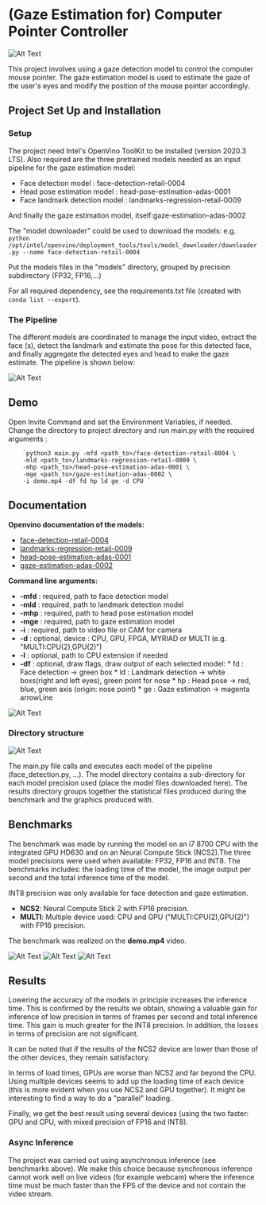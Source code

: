 # (Gaze Estimation for) Computer Pointer Controller

![Alt Text](results/gif_gaze2.gif)

This project involves using a gaze detection model to control the computer mouse pointer. The gaze estimation model is used to estimate the gaze of the user's eyes and modify the position of the mouse pointer accordingly.

## Project Set Up and Installation

### Setup
The project need Intel's OpenVino ToolKit to be installed (version 2020.3 LTS).
Also required are the three pretrained models needed as an input pipeline for the gaze estimation model:
* Face detection model : face-detection-retail-0004
* Head pose estimation model : head-pose-estimation-adas-0001
* Face landmark detection model : landmarks-regression-retail-0009

And finally the gaze estimation model, itself:gaze-estimation-adas-0002

The "model downloader" could be used to download the models:
e.g. `python /opt/intel/openvino/deployment_tools/tools/model_downloader/downloader.py --name face-detection-retail-0004`

Put the models files in the "models" directory, grouped by precision subdirectory (FP32, FP16,...)

For all required dependency, see the requirements.txt file (created with `conda list --export`).

### The Pipeline

The different models are coordinated to manage the input video, extract the face (s), detect the landmark and estimate the pose for this detected face, and finally aggregate the detected eyes and head to make the gaze estimate. The pipeline is shown below:

![Alt Text](results/pipeline.png)

## Demo

Open Invite Command and set the Environment Variables, if needed.
Change the directory to project directory and run main.py with the required arguments :

        `python3 main.py -mfd <path_to>/face-detection-retail-0004 \
        -mld <path_to>/landmarks-regression-retail-0009 \
        -mhp <path_to>/head-pose-estimation-adas-0001 \
        -mge <path_to>/gaze-estimation-adas-0002 \
        -i demo.mp4 -df fd hp ld ge -d CPU `

## Documentation

**Openvino documentation of the models:**
* [face-detection-retail-0004](https://docs.openvinotoolkit.org/latest/_models_intel_face_detection_retail_0004_description_face_detection_retail_0004.html)
* [landmarks-regression-retail-0009](https://docs.openvinotoolkit.org/latest/_models_intel_landmarks_regression_retail_0009_description_landmarks_regression_retail_0009.html)
* [head-pose-estimation-adas-0001](https://docs.openvinotoolkit.org/latest/_models_intel_head_pose_estimation_adas_0001_description_head_pose_estimation_adas_0001.html)
* [gaze-estimation-adas-0002](https://docs.openvinotoolkit.org/latest/_models_intel_gaze_estimation_adas_0002_description_gaze_estimation_adas_0002.html)


**Command line arguments:**

* **-mfd** : required, path to face detection model
* **-mld** : required, path to landmark detection model
* **-mhp** : required, path to head pose estimation model
* **-mge** : required, path to gaze estimation model
* **-i** : required, path to video file or CAM for camera
* **-d** : optional, device : CPU, GPU, FPGA, MYRIAD or MULTI (e.g. "MULTI:CPU(2),GPU(2)")
* **-l** : optional, path to CPU extension if needed
* **-df** : optional, draw flags, draw output of each selected model:
      * fd : Face detection -> green box
      * ld : Landmark detection -> white boxs(right and left eyes), green point for nose
      * hp : Head pose -> red, blue, green axis (origin: nose point)
      * ge : Gaze estimation -> magenta arrowLine

![Alt Text](results/Capture.png)

### Directory structure
![Alt Text](results/tree_gazePointer.png)

The main.py file calls and executes each model of the pipeline (face_detection.py, ...).
The model directory contains a sub-directory for each model precision used (place the model files downloaded here).
The results directory groups together the statistical files produced during the benchmark and the graphics produced with.

## Benchmarks
The benchmark was made by running the model on an i7 8700 CPU with the integrated GPU HD630 and on an Neural Compute Stick (NCS2).The three model precisions were used when available: FP32, FP16 and INT8. The benchmarks includes: the loading time of the model, the image output per second and the total inference time of the model.

INT8 precision was only available for face detection and gaze estimation.
* **NCS2**: Neural Compute Stick 2 with FP16 precision.
* **MULTI**: Multiple device used: CPU and GPU ("MULTI:CPU(2),GPU(2)") with FP16 precision.

The benchmark was realized on the **demo.mp4** video.

![Alt Text](results/ge_load.png)
![Alt Text](results/ge_inf.png)
![Alt Text](results/ge_fps.png)

## Results

Lowering the accuracy of the models in principle increases the inference time. This is confirmed by the results we obtain, showing a valuable gain for inference of low precision in terms of frames per second and total inference time. This gain is much greater for the INT8 precision. In addition, the losses in terms of precision are not significant.

It can be noted that if the results of the NCS2 device are lower than those of the other devices, they remain satisfactory.

In terms of load times, GPUs are worse than NCS2 and far beyond the CPU. Using multiple devices seems to add up the loading time of each device (this is more evident when you use NCS2 and GPU together).
It might be interesting to find a way to do a "parallel" loading.

Finally, we get the best result using several devices (using the two faster: GPU and CPU, with mixed precision of FP16 and INT8).


### Async Inference

The project was carried out using asynchronous inference (see benchmarks above). We make this choice because synchronous inference cannot work well on live videos (for example webcam) where the inference time must be much faster than the FPS of the device and not contain the video stream.
